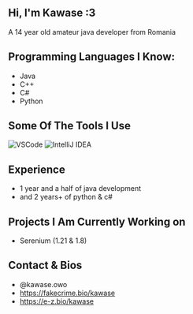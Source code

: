 ## Hi, I'm Kawase :3
A 14 year old amateur java developer from Romania
## Programming Languages I Know:
- Java
- C++
- C#
- Python

## Some Of The Tools I Use
![VSCode](https://img.shields.io/badge/Visual_Studio-0078d7?style=for-the-badge&logo=visual%20studio&logoColor=white)
![IntelliJ IDEA](https://img.shields.io/badge/Intellij%20Idea-000?logo=intellij-idea&style=for-the-badge)

## Experience
- 1 year and a half of java development
- and 2 years+ of python & c#

## Projects I Am Currently Working on
- Serenium (1.21 & 1.8)

## Contact & Bios
- @kawase.owo
- https://fakecrime.bio/kawase
- https://e-z.bio/kawase
